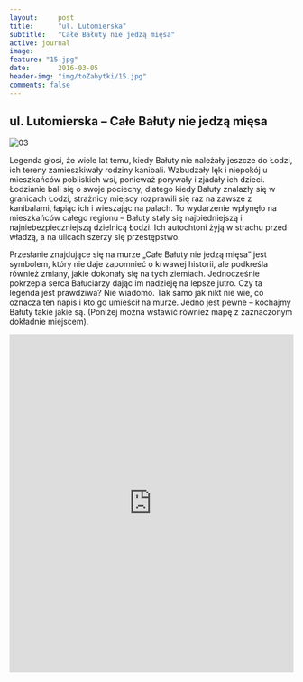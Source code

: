 ```yaml
---
layout:     post
title:      "ul. Lutomierska"
subtitle:   "Całe Bałuty nie jedzą mięsa"
active: journal
image:
feature: "15.jpg"
date:       2016-03-05 
header-img: "img/toZabytki/15.jpg"
comments: false
---
```


## ul. Lutomierska – Całe Bałuty nie jedzą mięsa

![03](../../img/toZabytki/15.jpg)

<p>Legenda głosi, że wiele lat temu, kiedy Bałuty nie należały jeszcze do Łodzi, ich tereny zamieszkiwały rodziny kanibali. Wzbudzały lęk i niepokój u mieszkańców pobliskich wsi, ponieważ porywały i zjadały ich dzieci. Łodzianie bali się o swoje pociechy, dlatego kiedy Bałuty znalazły się w granicach Łodzi, strażnicy miejscy rozprawili się raz na zawsze z kanibalami, łapiąc ich i wieszając na palach. To wydarzenie wpłynęło na mieszkańców całego regionu – Bałuty stały się najbiedniejszą i najniebezpieczniejszą dzielnicą Łodzi. Ich autochtoni żyją w strachu przed władzą, a na ulicach szerzy się przestępstwo.</p>

<p> Przesłanie znajdujące się na murze „Całe Bałuty nie jedzą mięsa” jest symbolem, który nie daje zapomnieć o krwawej historii, ale podkreśla również zmiany, jakie dokonały się na tych ziemiach. Jednocześnie pokrzepia serca Bałuciarzy dając im nadzieję na lepsze jutro. Czy ta legenda jest prawdziwa? Nie wiadomo. Tak samo jak nikt nie wie, co oznacza ten napis i kto go umieścił na murze. Jedno jest pewne – kochajmy Bałuty takie jakie są.
(Poniżej można wstawić również mapę z zaznaczonym dokładnie miejscem).
</p>

<iframe src="https://www.google.com/maps/embed?pb=!1m18!1m12!1m3!1d2468.1275315350576!2d19.436043299999994!3d51.7855553!2m3!1f0!2f0!3f0!3m2!1i1024!2i768!4f13.1!3m3!1m2!1s0x471bcabf6ca74de3%3A0xca0f6012eca1be52!2zTHV0b21pZXJza2EsIDkwLTAwMSDFgcOzZMW6!5e0!3m2!1sen!2spl!4v1653481177185!5m2!1sen!2spl" width="100%" height="600" style="border:0;" allowfullscreen="1" loading="lazy" referrerpolicy="no-referrer-when-downgrade"></iframe>
